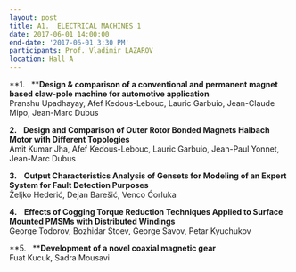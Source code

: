 ```yaml
---
layout: post
title: A1.  ELECTRICAL MACHINES 1
date: 2017-06-01 14:00:00
end-date: '2017-06-01 3:30 PM'
participants: Prof. Vladimir LAZAROV
location: Hall A
---
```



**1. &nbsp;&nbsp;****Design & comparison of a conventional and permanent magnet based claw-pole machine for automotive application**
<br>Pranshu Upadhayay, Afef Kedous-Lebouc, Lauric Garbuio, Jean-Claude Mipo, Jean-Marc Dubus

**2.** &nbsp;&nbsp;**Design and Comparison of Outer Rotor Bonded Magnets Halbach Motor with Different Topologies**
<br>Amit Kumar Jha, Afef Kedous-Lebouc, Lauric Garbuio, Jean-Paul Yonnet, Jean-Marc Dubus

**3. &nbsp;&nbsp; Output Characteristics Analysis of Gensets for Modeling of an Expert System for Fault Detection Purposes**
<br>Željko Hederić, Dejan Barešić, Venco Ćorluka

**4. &nbsp;&nbsp; Effects of Cogging Torque Reduction Techniques Applied to Surface Mounted PMSMs with Distributed Windings**
<br>George Todorov, Bozhidar Stoev, George Savov, Petar Kyuchukov

**5. &nbsp;&nbsp;****Development of a novel coaxial magnetic gear**
<br>Fuat Kucuk, Sadra Mousavi